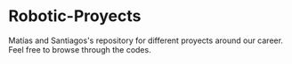 # Robotic-Proyects
Matías and Santiagos's repository for different proyects around our career. Feel free to browse through the codes.
